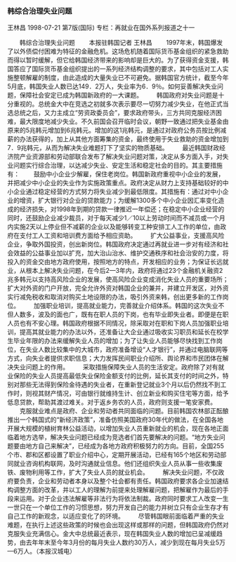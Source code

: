 ### 韩综合治理失业问题
王林昌
1998-07-21
第7版(国际)
专栏：再就业在国外系列报道之十一

　　韩综合治理失业问题
　　本报驻韩国记者  王林昌
　　1997年末，韩国爆发了以外债偿付困难为特征的金融危机。这场危机随着国际货币基金组织的紧急救助而得以暂时缓解，但它给韩国经济带来的影响却是巨大的。为了获得资金支援，韩国答应了国际货币基金组织提出的一系列经济结构调整的要求，其中包括对工人实施整顿解雇的制度，由此造成的大量失业已不可避免。据韩国官方统计，截至今年5月底，韩国失业人数已达149．2万人，失业率为6．9％。如何妥善解决失业问题，保障社会安定已成为韩国新政府的一大课题。
　　韩国政府对失业问题是十分重视的。总统金大中在竞选之初就多次表示要尽一切努力减少失业，在他正式当选总统之后，又力主成立“劳资政委员会”，要求政府带头，三方共同克服经济困难，最大限度地减少失业。不久前国会召开临时会议，朝野一致通过把失业基金由原来的5兆韩元增加到6兆韩元。增加的这1兆韩元，是通过对政府公务员按比例减薪的办法获得的，加上从其他方面筹集的资金，最终使用于失业救助的资金增加到7．9兆韩元，从而为解决失业难题打下了坚实的物质基础。
　　最近韩国财政经济院产业资源部和劳动部联合发布了解决失业问题对策，决定从多方面入手，对失业问题实行综合治理，以达减少失业、安定生活和稳定社会的目的。其主要措施有：
　　鼓励中小企业少解雇，保住老岗位。韩国新政府重视中小企业的发展，并把减少中小企业的失业作为实施政策重点。政府决定从财力上支持基础较好的中小企业通过稳定经营的方式努力将失业减少到最低限度。其措施有：通过对中小企业的增资，扩大银行对企业的贷款能力；为缓解1300多个中小企业因汇率变化造成的经济损失，对1998年到期的贷款一律推迟一年偿还；在稳定中小企业经营的同时，还鼓励企业减少裁员，对于每天减少1／10以上劳动时间而不减员或一个月内实施2天以上停业但不减薪的企业以及能够转变工种安排工人工作的单位，由政府在支付工人工资和培训费方面给予相应资助。
　　扩大公益事业，支援高风险企业，争取外国投资，创出新岗位。韩国政府决定通过再就业进一步对有经济和社会效益的公益事业加以扩充，加大治山治水、维护交通秩序和社会治安的力度，将投入的资金交由地方政府使用，按照地方的特点，开发相应的业务；为保证长远就业，从根本上解决失业问题，在今后2—3年内，政府将通过23个金融机关融资2兆多韩元以支持高风险企业的发展，使高风险企业变成消化失业人员的重要场所；扩大对外资的门户开放，完全允许外资对韩国企业的兼并，并建立开发区，对外资实行减免税收和取消对购买土地设限的办法，吸引外资来韩，创出更多新的工作岗位。
　　加强职业培训，提高就业能力，完善就业介绍体系。韩国的这次失业不但人数多，波及的面也广，既有在职人员的下岗，也有毕业即失业者。即便是在职人员也有不安心理。韩国政府根据不同情况，除采取对在职和下岗人员加强职业培训，提高其就业能力的办法以外，还准备让大企业通过吸收实习职员和延长在校学生毕业年限的办法来缓解失业人员的增加；为了让失业人员能够尽快找到工作岗位，在失业人数比较集中的大城市，政府准备增设“人才银行”，并通过电脑联网等方式，向失业者提供求职信息；大力发挥民间职业介绍所、舆论界和市民团体在解决失业问题上的作用。
　　采取措施保障失业人员的生活安定。政府除了对有就业保险的失业人员提高最低失业保险金额支付的比例，延长其支付的时间之外，特别对那些无法得到保险金待遇的失业者，在重新登记就业3个月以后仍然找不到工作时，则视其财产情况，可由银行就维持生计、创立新业和购买住宅等方面，给予低息贷款，帮助其渡过难关。对于返乡务农的人员，政府则支援一笔安家费。
　　克服就业难点是政府、企业和劳动者共同面临的问题。目前韩国农林部正酝酿推出一个韩国式的“新经济政策”，准备仿照美国政府30年代的做法，在全国各地开展大规模的植树育林公益活动，以增加失业人员重新就业的机会，现在各地正面临着地方选举，解决失业问题已经成为竞选者们首先要解决的问题。“地方失业问题要由地方自己来解决”，已经成为各地方政府积极努力的方向。目前，全国255个市、郡和区都设置了职业介绍中心，定期开展活动，已经有165个地区和劳动部同就业咨询机构联网，及时沟通就业信息。他们还组织失业人员从事一些收集废铁、废物利用等工作，扩大了失业人员的就业机会。
　　解决失业问题，不仅政府要负责，企业和劳动者本身以及整个社会都有责任。韩国政府要求各企业加速结构调整方面的改革，并以工人的理解为前提来处理解雇问题，把解雇作为最后的手段来运用。对于企业违法解雇等非法行为将依法制裁。政府同时要求工人改变一生一世只在一个单位工作的习惯思想，努力开发自己的能力并树立只有企业生存才有自己工作的新观念，以适应变化了的环境。
　　尽管韩国眼前面临着严重的失业难题，在执行上述这些政策的时候也会出现这样或那样的问题，但韩国政府仍然对克服失业充满信心。金大中总统最近表示，现在韩国失业人数的增加已呈减缓趋势，由去年年末至今年3月份的每月失业人数约30万人，减少到现在每月失业5万—6万人。（本报汉城电）
